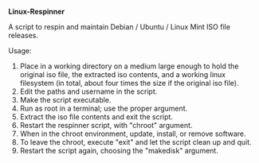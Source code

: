 **Linux-Respinner**

A script to respin and maintain Debian / Ubuntu / Linux Mint ISO file releases.

Usage:

1) Place in a working directory on a medium large enough to hold the original iso file, the extracted iso contents, and a working linux filesystem (in total, about four times the size if the original iso file).
2) Edit the paths and username in the script.
3) Make the script executable.
4) Run as root in a terminal; use the proper argument.
5) Extract the iso file contents and exit the script.
6) Restart the respinner script, with "chroot" argument.
5) When in the chroot environment, update, install, or remove software.
6) To leave the chroot, execute "exit" and let the script clean up and quit.
7) Restart the script again, choosing the "makedisk" argument.

